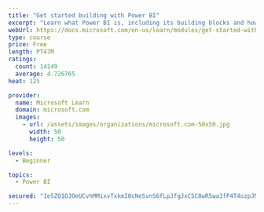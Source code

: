 ```yaml
---
title: "Get started building with Power BI"
excerpt: "Learn what Power BI is, including its building blocks and how they work together."
webUrl: https://docs.microsoft.com/en-us/learn/modules/get-started-with-power-bi/
type: course
price: Free
length: PT47M
ratings:
  count: 14149
  average: 4.726765
heat: 125

provider:
  name: Microsoft Learn
  domain: microsoft.com
  images:
    - url: /assets/images/organizations/microsoft.com-50x50.jpg
      width: 50
      height: 50

levels:
  - Beginner

topics:
  - Power BI

secured: "1e5ZQ1OJOeUCvhMMixvTxkmI0cNeSvnS6fLpJfgJxC5C8wR5wa3fP4T4ozpJMj03aBkuzEXan5S8La3VtwHxuWMlrNtsEjknImmZz6FlrJvJubje19GDiZSZWAc5aKoUfmlHPvs4n9pP7IIJ3iB/sUB8DN+mgK8s0rojzgMubi1fXH/8s5kVrsmhzwAVZGiu8yoUFEAKuWKadWsmMZZCrq2GbluqHneEqy/en3OuYPuaLfZY8xQ5W58ciKeFxj9Q1xEbSnQLdX8QMmeiXeBLOoQu6aFFXREn2WUECFJtjxx9jHVN31jDA1Z0NAM00TFIm96mgXL6Hivzp1cKO3DcYiLYZzy46jYGeJxH9gZVMhNXvu9lscClGw/f8RpI/eIxHYUrC1R3Z756MFCxoqqa+A==;2FN0rO0plewosDTC8rCH/g=="
---
```


